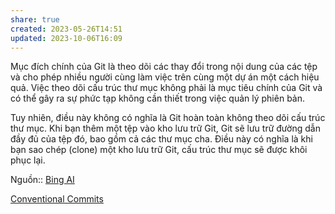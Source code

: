 ```yaml
---
share: true
created: 2023-05-26T14:51
updated: 2023-10-06T16:09
---
```

Mục đích chính của Git là theo dõi các thay đổi trong nội dung của các tệp và cho phép nhiều người cùng làm việc trên cùng một dự án một cách hiệu quả. Việc theo dõi cấu trúc thư mục không phải là mục tiêu chính của Git và có thể gây ra sự phức tạp không cần thiết trong việc quản lý phiên bản.

Tuy nhiên, điều này không có nghĩa là Git hoàn toàn không theo dõi cấu trúc thư mục. Khi bạn thêm một tệp vào kho lưu trữ Git, Git sẽ lưu trữ đường dẫn đầy đủ của tệp đó, bao gồm cả các thư mục cha. Điều này có nghĩa là khi bạn sao chép (clone) một kho lưu trữ Git, cấu trúc thư mục sẽ được khôi phục lại.

Nguồn:: [Bing AI](../../../%E2%9A%A1Hi%E1%BB%83u%20bi%E1%BA%BFt%20s%C3%A2u/%CE%9E%20Ngu%E1%BB%93n/Bing%20AI.md)


[Conventional Commits](https://www.conventionalcommits.org/en/v1.0.0/)
